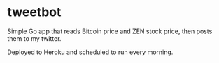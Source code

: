 # tweetbot

Simple Go app that reads Bitcoin price and ZEN stock price, then posts them to my twitter.

Deployed to Heroku and scheduled to run every morning.

